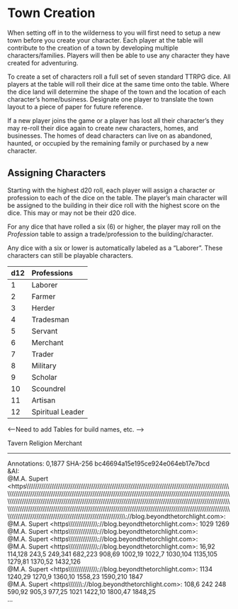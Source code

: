 # Town Creation
When setting off in to the wilderness to you will first need to setup a new town before you create your character. Each player at the table will contribute to the creation of a town by developing multiple characters/families. Players will then be able to use any character they have created for adventuring. 

To create a set of characters roll a full set of seven standard TTRPG dice. All players at the table will roll their dice at the same time onto the table. Where the dice land will determine the shape of the town and the location of each character’s home/business. Designate one player to translate the town layout to a piece of paper for future reference. 

If a new player joins the game or a player has lost all their character’s they may re-roll their dice again to create new characters, homes, and businesses. The homes of dead characters can live on as abandoned, haunted, or occupied  by the remaining family or purchased by a new character.  

## Assigning Characters 
Starting with the highest d20 roll, each player will assign a character or profession to each of the dice on the table. The  player’s main character will be assigned to the building in their dice roll with the highest score on the dice. This may or may not be their d20 dice. 

For any dice that have rolled a six (6) or higher, the player may roll on the *Profession* table to assign a trade/profession to the building/character. 

Any dice with a six or lower is automatically labeled as a “Laborer”. These characters can still be playable characters. 

| d12 | Professions |
|:--|:--|
| 1 | Laborer |
| 2 | Farmer |
| 3 | Herder |
| 4 | Tradesman |
| 5 | Servant |
| 6 | Merchant |
| 7 | Trader |
| 8 | Military |
| 9 | Scholar |
| 10 | Scoundrel |
| 11 | Artisan |
| 12 | Spiritual Leader |


<--Need to add Tables for build names, etc. -->

Tavern
Religion
Merchant




---
Annotations: 0,1877 SHA-256 bc46694a15e195ce924e064eb17e7bcd  
&AI:   
@M.A. Supert <https\\\\\\\\\\\\\\\\\\\\\\\\\\\\\\\\\\\\\\\\\\\\\\\\\\\\\\\\\\\\\\\\\\\\\\\\\\\\\\\\\\\\\\\\\\\\\\\\\\\\\\\\\\\\\\\\\\\\\\\\\\\\\\\\\\\\\\\\\\\\\\\\\\\\\\\\\\\\\\\\\\\\\\\\\\\\\\\\\\\\\\\\\\\\\\\\\\\\\\\\\\\\\\\\\\\\\\\\\\\\\\\\\\\\\\\\\\\\\\\\\\\\\\\\\\\\\\\\\\\\\\\\\\\\\\\\\\\\\\\\\\\\\\\\\\\\\\\\\\\\\\\\\\\\\\\\\\\\\\\\\\\\\\\\\\\\\\\\\\\\\\\\\\\\\\\\\\\\\\\\\\\\\\\\\\\\\\\\\\\\\\\\\\\\\\\\\\\\\\\\\\\\\\\\\\\\\\\\\\\\\\\\\\\\\\\\\\\\\\\\\\\\\\\\\\\\\\\\\\\\\\\\\\\\\\\\\\\\\\\\\\\\\\\\\\\\\\\\\\\\\\\\\\\\\\\\\\\\\\\\\\\\\\\\\\\\\\\\\\\\\\\\\\\\\\\\\\\\\\\\\\\\\\\\\\\\\\\\\\\\\\\\\\\\\\\\\\\\\\\\\\\\\\\\\\\\\\\\\\\\\\\\\\\\\\\\\\\\\\\\\\\\\\\\\\\\\\\\\\\\\\\\\\\\\\\\\\\\\\\\\\\\\\\\\\\\\\\\\\\\\\\\\\\\\\\\\\\\\\\\\\\\\\\\\\\\\\\\\\\\\\\\\\\\\\\\\\\\\\\\\\\\\\\\\\\\\\\\\\\\\\\\\\\\\\\\\\\\\\\\\\\\\\\\\\\\\\\\\\\\\\\\\\\\\\\\\\\\\\\\\\\\\\\\\\\\\\\\\\\\\\\\\\\\\\\\\\\\\\\\\\\\\\\\\\\\\\\\\\\\\\\\\\\\\\\\\\\\\\\\\\\\\\\\\\\\\\\\\\\\\\\\\\\\\\\\\\\\\\\\\\\\\\\\\\\\\\\\\\\\\\\\\\\\\\\\\\\\\\\\\\\\\\\\\\\\\\\\\\\\\\\://blog.beyondthetorchlight.com>:   
@M.A. Supert <https\\\\\\\\\\\\\\\\\\\\\\\\\\\\\\\://blog.beyondthetorchlight.com>: 1029 1269  
@M.A. Supert <https\\\\\\\\\\\\\\\\\\\\\\\\\\\\\\\://blog.beyondthetorchlight.com>:   
@M.A. Supert <https\\\\\\\\\\\\\\\\\\\\\\\\\\\\\\\://blog.beyondthetorchlight.com>:   
@M.A. Supert <https\\\\\\\\\\\\\\\\\\\\\\\\\\\\\\\://blog.beyondthetorchlight.com>: 16,92 114,128 243,5 249,341 682,223 908,69 1002,19 1022,7 1030,104 1135,105 1279,81 1370,52 1432,126  
@M.A. Supert <https\\\\\\\\\\\\\\\\\\\\\\\\\\\\\\\://blog.beyondthetorchlight.com>: 1134 1240,29 1270,9 1360,10 1558,23 1590,210 1847  
@M.A. Supert <https\\\\\\\\\\\\\\\://blog.beyondthetorchlight.com>: 108,6 242 248 590,92 905,3 977,25 1021 1422,10 1800,47 1848,25  
...
